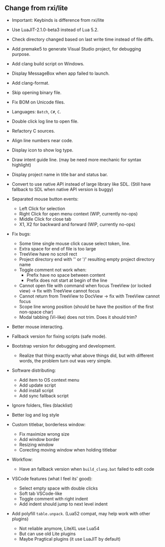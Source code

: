 ## Change from rxi/lite
- Important: Keybinds is difference from rxi/lite
- Use LuaJIT-2.1.0-beta3 instead of Lua 5.2.
- Check directory changed based on last write time instead of file diffs.
- Add premake5 to generate Visual Studio project, for debugging purpose.
- Add clang build script on Windows.
- Display MessageBox when app failed to launch.
- Add clang-format.
- Skip opening binary file.
- Fix BOM on Unicode files.
- Languages: `Batch`, `C#`, `C`.
- Double click log line to open file.
- Refactory C sources.
- Align line numbers near code.
- Display icon to show log type.
- Draw intent guide line. (may be need more mechanic for syntax highlight)
- Display project name in title bar and status bar.
- Convert to use native API instead of large library like SDL. (Still have fallback to SDL when native API version is buggy)

- Separated mouse button events:
    - Left Click for selection
    - Right Click for open menu context (WIP, currently no-ops)
    - Middle Click for close tab
    - X1, X2 for backward and forward (WIP, currently no-ops)

- Fix bugs:
    - Some time single mouse click cause select token, line.
    - Extra space for end of file is too large
    - TreeView have no scroll rect
    - Project directory end with '\' or '/' resulting empty project directory name
    - Toggle comment not work when:
        - Prefix have no space between content
        - Prefix does not start at begin of the line
    - Cannot open file with command when focus TreeView (or locked view) -> fix with TreeView cannot focus
    - Cannot return from TreeView to DocView -> fix with TreeView cannot focus
    - Scope line wrong position (should be have the position of the first non-space char)
    - Modal tabbing (Vi-like) does not trim. Does it should trim?

- Better mouse interacting.
- Fallback version for fixing scripts (safe mode).
- Bootstrap version for debugging and development.
    - Realize that thing exactly what above things did, but with different words, the problem turn out was very simple.

- Software distributing:
    - Add item to OS context menu
    - Add update script
    - Add install script
    - Add sync fallback script

- Ignore folders, files (blacklist)
- Better log and log style
- Custom titlebar, borderless window:
    - Fix maximize wrong size
    - Add window border
    - Resizing window
    - Corecting moving window when holding titlebar

- Workflow:
    - Have an fallback version when `build_clang.bat` failed to edit code

- VSCode features (what I feel its' good):
    - Select empty space with double clicks
    - Soft tab VSCode-like
    - Toggle comment with right indent
    - Add indent should jump to next level indent

- Add polyfill `table.unpack`. (Lua52 compat, may help work with other plugins)
    - Not reliable anymore, LiteXL use Lua54
    - But can use old Lite plugins
    - Maybe Pragtical plugins (it use LuaJIT by default)
